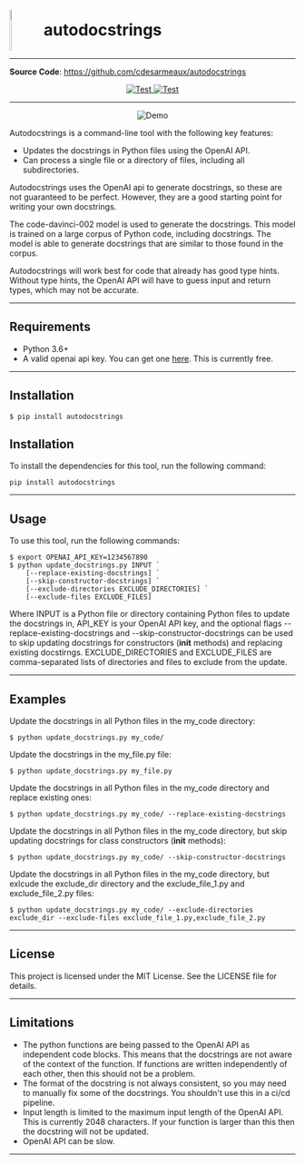 

<div style="display: flex; align-items: center; margin-bottom: 10px; margin-top: 10px">
  <img src="https://storage.googleapis.com/cdesarmeaux_autodocstrings/docstring.png" alt="Logo" style="width: 8%; margin-right: 20px;">
  <h1 style="margin: 0; border: 0;">autodocstrings</h1>
</div>

---

**Source Code**: <a href="https://github.com/cdesarmeaux/autodocstrings" target="_blank">https://github.com/cdesarmeaux/autodocstrings</a>

<p align="center">
<a href="https://github.com/cdesarmeaux/autodocstrings/actions/workflows/run_tests_and_report.yml" target="_blank">
    <img src="https://github.com/cdesarmeaux/autodocstrings/actions/workflows/run_tests_and_report.yml/badge.svg" alt="Test">
</a>
<a href="https://github.com/cdesarmeaux/autodocstrings/actions/workflows/tag_and_release_package.yml" target="_blank">
    <img src="https://github.com/cdesarmeaux/autodocstrings/actions/workflows/tag_and_release_package.yml/badge.svg" alt="Test">
</a>
</p>


---

<p align="center">
<img src="https://storage.googleapis.com/cdesarmeaux_autodocstrings/demo.gif" alt="Demo">
</p>

Autodocstrings is a command-line tool with the following key features:

* Updates the docstrings in Python files using the OpenAI API.
* Can process a single file or a directory of files, including all subdirectories.

Autodocstrings uses the OpenAI api to generate docstrings, so these are not guaranteed to be perfect. However, they are a good starting point for writing your own docstrings.

The code-davinci-002 model is used to generate the docstrings. This model is trained on a large corpus of Python code, including docstrings. The model is able to generate docstrings that are similar to those found in the corpus.

Autodocstrings will work best for code that already has good type hints. Without type hints, the OpenAI API will have to guess input and return types, which may not be accurate.

---

## Requirements

* Python 3.6+
* A valid openai api key. You can get one [here](https://beta.openai.com/docs/api-reference/authentication). This is currently free.

---

## Installation

<div class="termy">

```console
$ pip install autodocstrings
```

</div>

## Installation
To install the dependencies for this tool, run the following command:

`pip install autodocstrings`

---
## Usage
To use this tool, run the following commands:

<div class="termy">

```console
$ export OPENAI_API_KEY=1234567890
$ python update_docstrings.py INPUT `       
    [--replace-existing-docstrings] `
    [--skip-constructor-docstrings] `
    [--exclude-directories EXCLUDE_DIRECTORIES] `
    [--exclude-files EXCLUDE_FILES]
```

</div>

Where INPUT is a Python file or directory containing Python files to update the docstrings in, API_KEY is your OpenAI API key, and the optional flags --replace-existing-docstrings and --skip-constructor-docstrings can be used to skip updating docstrings for constructors (__init__ methods) and replacing existing docstirngs. EXCLUDE_DIRECTORIES and EXCLUDE_FILES are comma-separated lists of directories and files to exclude from the update.

---
## Examples
Update the docstrings in all Python files in the my_code directory:

<div class="termy">

```console
$ python update_docstrings.py my_code/
```

</div>

Update the docstrings in the my_file.py file:

<div class="termy">

```console
$ python update_docstrings.py my_file.py
```

</div>

Update the docstrings in all Python files in the my_code directory and replace existing ones:

<div class="termy">

```console
$ python update_docstrings.py my_code/ --replace-existing-docstrings
```

</div>

Update the docstrings in all Python files in the my_code directory, but skip updating docstrings for class constructors (__init__ methods):

<div class="termy">

```console
$ python update_docstrings.py my_code/ --skip-constructor-docstrings
```

</div>

Update the docstrings in all Python files in the my_code directory, but exlcude the exclude_dir directory and the exclude_file_1.py and exclude_file_2.py files:

<div class="termy">

```console
$ python update_docstrings.py my_code/ --exclude-directories exclude_dir --exclude-files exclude_file_1.py,exclude_file_2.py
```

</div>

---
## License
This project is licensed under the MIT License. See the LICENSE file for details.

---
## Limitations

* The python functions are being passed to the OpenAI API as independent code blocks. This means that the docstrings are not aware of the context of the function. If functions are written independently of each other, then this should not be a problem.
* The format of the docstring is not always consistent, so you may need to manually fix some of the docstrings. You shouldn't use this in a ci/cd pipeline.
* Input length is limited to the maximum input length of the OpenAI API. This is currently 2048 characters. If your function is larger than this then the docstring will not be updated.
* OpenAI API can be slow.

---